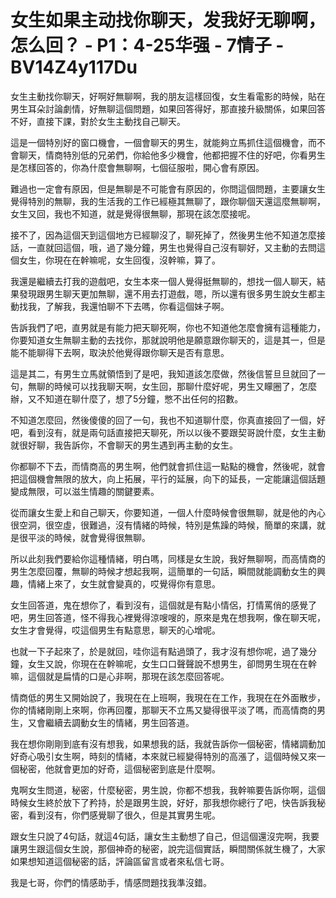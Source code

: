 # 女生如果主动找你聊天，发我好无聊啊，怎么回？ - P1：4-25华强 - 7情子 - BV14Z4y117Du

女生主動找你聊天，好啊好無聊啊，我的朋友這樣回復，女生看電影的時候，貼在男生耳朵討論劇情，好無聊這個問題，如果回答得好，那直接升級關係，如果回答不好，直接下課，對於女生主動找自己聊天。

這是一個特別好的窗口機會，一個會聊天的男生，就能夠立馬抓住這個機會，而不會聊天，情商特別低的兄弟們，你給他多少機會，他都把握不住的好吧，你看男生是怎樣回答的，你為什麼會無聊啊，七個征服啦，開心會有原因。

難過也一定會有原因，但是無聊是不可能會有原因的，你問這個問題，主要讓女生覺得特別的無聊，我的生活我的工作已經極其無聊了，跟你聊個天還這麼無聊啊，女生又回，我也不知道，就是覺得很無聊，那現在該怎麼接呢。

接不了，因為這個天到這個地方已經聊沒了，聊死掉了，然後男生他不知道怎麼接話，一直就回這個，哦，過了幾分鐘，男生也覺得自己沒有聊好，又主動的去問這個女生，你現在在幹嘛呢，女生回復，沒幹嘛，算了。

我還是繼續去打我的遊戲吧，女生本來一個人覺得挺無聊的，想找一個人聊天，結果發現跟男生聊天更加無聊，還不用去打遊戲，嗯，所以還有很多男生說女生都主動找我，了解我，我還怕聊不下去嗎，你看這個妹子啊。

告訴我們了吧，直男就是有能力把天聊死啊，你也不知道他怎麼會擁有這種能力，你要知道女生無聊主動的去找你，那就說明他是願意跟你聊天的，這是其一，但是能不能聊得下去啊，取決於他覺得跟你聊天是否有意思。

這是其二，有男生立馬就領悟到了是吧，我知道該怎麼做，然後信誓旦旦就回了一句，無聊的時候可以找我聊天啊，女生回，那聊什麼好呢，男生又矇圈了，怎麼辦，又不知道在聊什麼了，想了5分鐘，憋不出任何的招數。

不知道怎麼回，然後傻傻的回了一句，我也不知道聊什麼，你真直接回了一個，好吧，看到沒有，就是兩句話直接把天聊死，所以以後不要跟契哥說什麼，女生主動就很好聊，我告訴你，不會聊天的男生遇到再主動的女生。

你都聊不下去，而情商高的男生啊，他們就會抓住這一點點的機會，然後呢，就會把這個機會無限的放大，向上拓展，平行的延展，向下的延長，一定能讓這個話題變成無限，可以滋生情趣的關鍵要素。

從而讓女生愛上和自己聊天，你要知道，一個人什麼時候會很無聊，就是他的內心很空洞，很空虛，很難過，沒有情緒的時候，特別是焦躁的時候，簡單的來講，就是很平淡的時候，就會覺得很無聊。

所以此刻我們要給你這種情緒，明白嗎，同樣是女生說，我好無聊啊，而高情商的男生怎麼回覆，無聊的時候才想起我啊，這簡單的一句話，瞬間就能調動女生的興趣，情緒上來了，女生就會變真的，哎覺得你有意思。

女生回答道，鬼在想你了，看到沒有，這個就是有點小情侶，打情罵俏的感覺了吧，男生回答道，怪不得我心裡覺得涼嗖嗖的，原來是鬼在想我啊，像在聊天呢，女生才會覺得，哎這個男生有點意思，聊天的心增呢。

也就一下子起來了，於是就回，哇你這有點過頭了，我才沒有想你呢，過了幾分鐘，女生又說，你現在在幹嘛呢，女生口口聲聲說不想男生，卻問男生現在在幹嘛，這個就是扁情的口是心非啊，那現在該怎麼回答呢。

情商低的男生又開始說了，我現在在上班啊，我現在在工作，我現在在外面散步，你的情緒剛剛上來啊，你再回覆，那聊天不立馬又變得很平淡了嗎，而高情商的男生，又會繼續去調動女生的情緒，男生回答道。

我在想你剛剛到底有沒有想我，如果想我的話，我就告訴你一個秘密，情緒調動加好奇心吸引女生啊，時刻的情緒，本來就已經變得特別的高漲了，這個時候又來一個秘密，他就會更加的好奇，這個秘密到底是什麼啊。

鬼啊女生問道，秘密，什麼秘密，男生說，你都不想我，我幹嘛要告訴你啊，這個時候女生終於放下了矜持，於是跟男生說，好好，那我想你總行了吧，快告訴我秘密，看到沒有，你們感覺聊了很久，但是其實男生呢。

跟女生只說了4句話，就這4句話，讓女生主動想了自己，但這個還沒完啊，我要讓男生跟這個女生說，那個神奇的秘密，說完這個實話，瞬間關係就生機了，大家如果想知道這個秘密的話，評論區留言或者來私信七哥。

我是七哥，你們的情感助手，情感問題找我準沒錯。